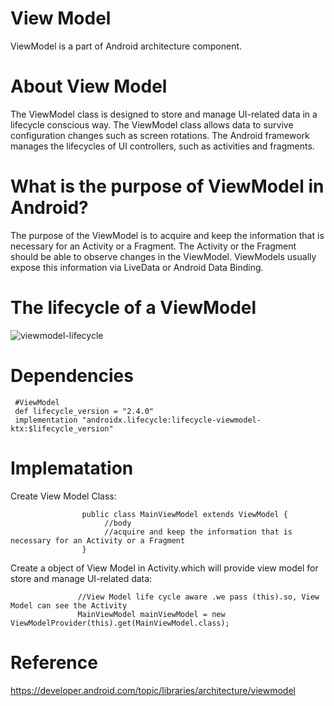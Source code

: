 # View Model
ViewModel is a part of Android architecture component.

# About View Model
The ViewModel class is designed to store and manage UI-related data in a lifecycle conscious way. The ViewModel class allows data to survive configuration changes
such as screen rotations. The Android framework manages the lifecycles of UI controllers, such as activities and fragments.

# What is the purpose of ViewModel in Android?
The purpose of the ViewModel is to acquire and keep the information that is necessary for an Activity or a Fragment. The Activity or the Fragment
should be able to observe changes in the ViewModel. ViewModels usually expose this information via LiveData or Android Data Binding.

# The lifecycle of a ViewModel 

![viewmodel-lifecycle](https://user-images.githubusercontent.com/35636662/142910443-b98bfeea-fd07-4697-9c1c-1c1578888d6d.png)

# Dependencies

     #ViewModel 
     def lifecycle_version = "2.4.0"
     implementation "androidx.lifecycle:lifecycle-viewmodel-ktx:$lifecycle_version"

# Implematation
    
   Create View Model Class: 
   
                    public class MainViewModel extends ViewModel {
                         //body
                         //acquire and keep the information that is necessary for an Activity or a Fragment
                    }
   
   Create a object of View Model in Activity.which will provide view model for store and manage UI-related data: 
                    
                   //View Model life cycle aware .we pass (this).so, View Model can see the Activity
                   MainViewModel mainViewModel = new ViewModelProvider(this).get(MainViewModel.class);
                    
   
# Reference

  https://developer.android.com/topic/libraries/architecture/viewmodel

